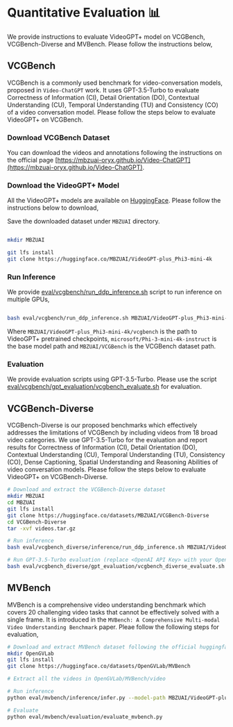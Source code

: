 # Quantitative Evaluation 📊

We provide instructions to evaluate VideoGPT+ model on VCGBench, VCGBench-Diverse and MVBench. Please follow the instructions below,

## VCGBench
VCGBench is a commonly used benchmark for video-conversation models, proposed in `Video-ChatGPT` work. It uses GPT-3.5-Turbo to evaluate Correctness of Information (CI), Detail Orientation (DO), 
Contextual Understanding (CU), Temporal Understanding (TU) and Consistency (CO) of a video conversation model. Please follow the steps below to evaluate VideoGPT+ on VCGBench.

### Download VCGBench Dataset
You can download the videos and annotations following the instructions on the official page [https://mbzuai-oryx.github.io/Video-ChatGPT](https://mbzuai-oryx.github.io/Video-ChatGPT).

### Download the VideoGPT+ Model
All the VideoGPT+ models are available on [HuggingFace](https://huggingface.co/collections/MBZUAI/videogpt-665c8643221dda4987a67d8d). Please follow the instructions below to download,

Save the downloaded dataset under `MBZUAI` directory.

```bash

mkdir MBZUAI

git lfs install
git clone https://huggingface.co/MBZUAI/VideoGPT-plus_Phi3-mini-4k
```

### Run Inference
We provide [eval/vcgbench/run_ddp_inference.sh](eval/vcgbench/run_ddp_inference.sh) script to run inference on multiple GPUs,

```bash

bash eval/vcgbench/run_ddp_inference.sh MBZUAI/VideoGPT-plus_Phi3-mini-4k/vcgbench microsoft/Phi-3-mini-4k-instruct MBZUAI/VCGBench

```

Where `MBZUAI/VideoGPT-plus_Phi3-mini-4k/vcgbench` is the path to VideoGPT+ pretrained checkpoints, `microsoft/Phi-3-mini-4k-instruct` is the base model path and `MBZUAI/VCGBench` is the VCGBench dataset path.

### Evaluation
We provide evaluation scripts using GPT-3.5-Turbo. Please use the script [eval/vcgbench/gpt_evaluation/vcgbench_evaluate.sh](eval/vcgbench/gpt_evaluation/vcgbench_evaluate.sh) for evaluation.


## VCGBench-Diverse
VCGBench-Diverse is our proposed benchmarks which effectively addresses the limitations of VCGBench by including videos from 18 broad video categories. We use GPT-3.5-Turbo for the evaluation and report results for 
Correctness of Information (CI), Detail Orientation (DO), 
Contextual Understanding (CU), Temporal Understanding (TU), Consistency (CO), 
Dense Captioning, Spatial Understanding and Reasoning Abilities of video conversation models. Please follow the steps below to evaluate VideoGPT+ on VCGBench-Diverse.


```bash
# Download and extract the VCGBench-Diverse dataset
mkdir MBZUAI
cd MBZUAI
git lfs install
git clone https://huggingface.co/datasets/MBZUAI/VCGBench-Diverse
cd VCGBench-Diverse
tar -xvf videos.tar.gz

# Run inference
bash eval/vcgbench_diverse/inference/run_ddp_inference.sh MBZUAI/VideoGPT-plus_Phi3-mini-4k/vcgbench microsoft/Phi-3-mini-4k-instruct MBZUAI/VCGBench-Diverse

# Run GPT-3.5-Turbo evaluation (replace <OpenAI API Key> with your OpenAI API Key)
bash eval/vcgbench_diverse/gpt_evaluation/vcgbench_diverse_evaluate.sh MBZUAI/VCGBench-Diverse/vcgbench_diverse_qa.json MBZUAI/VideoGPT-plus_Phi3-mini-4k/vcgbench/vcgbench_diverse_eval/answer-vcgbench-diverse.json MBZUAI/VideoGPT-plus_Phi3-mini-4k/vcgbench/vcgbench_diverse_eval/results <OpenAI API Key>
```

## MVBench
MVBench is a comprehensive video understanding benchmark which covers 20 challenging video tasks that cannot be effectively solved with a single frame. It is introduced in the `MVBench: A Comprehensive Multi-modal Video Understanding Benchmark` paper. 
Pleae follow the following steps for evaluation,

```bash
# Download and extract MVBench dataset following the official huggingface link
mkdir OpenGVLab
git lfs install
git clone https://huggingface.co/datasets/OpenGVLab/MVBench

# Extract all the videos in OpenGVLab/MVBench/video

# Run inference
python eval/mvbench/inference/infer.py --model-path MBZUAI/VideoGPT-plus_Phi3-mini-4k/mvbench --model-base microsoft/Phi-3-mini-4k-instruct

# Evaluate
python eval/mvbench/evaluation/evaluate_mvbench.py
```